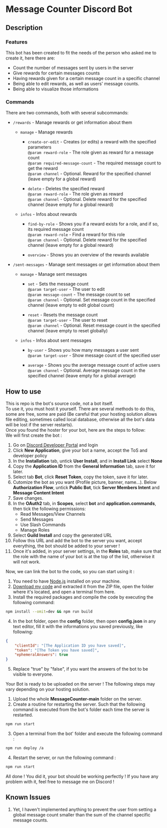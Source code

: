 # Message Counter Discord Bot

## Description
### Features
This bot has been created to fit the needs of the person who asked me to create it, here there are:
* Count the number of messages sent by users in the server
* Give rewards for certain messages counts
* Having rewards given for a certain message count in a specific channel
* Being able to edit rewards, as well as users' message counts.
* Being able to visualize those informations

### Commands
There are two commands, both with several subcommands:
* `/rewards` - Manage rewards or get information about them
  * `manage` - Manage rewards
    * `create-or-edit` - Creates (or edits) a reward with the specified parameters <br>
      `@param reward-role` - The role given as reward for a message count <br>
      `@param required-message-count` - The required message count to get the reward <br>
      `@param channel` - Optional. Reward for the specified channel (leave empty for a global reward) <br>

    * `delete` - Deletes the specified reward <br>
      `@param reward-role` - The role given as reward <br>
      `@param channel` - Optional. Delete reward for the specified channel (leave empty for a global reward) <br>
 
  * `infos` - Infos about rewards
    * `find-by-role` - Shows you if a reward exists for a role, and if so, its required message count <br>
      `@param reward-role` - Find a reward for this role <br>
      `@param channel` - Optional. Delete reward for the specified channel (leave empty for a global reward) <br>

    * `overview` - Shows you an overview of the rewards available
  
* `/sent-messages` - Manage sent messages or get information about them
  * `manage` - Manage sent messages
    * `set` - Sets the message count <br>
      `@param target-user` - The user to edit <br>
      `@param message-count` - The message count to set <br>
      `@param channel` - Optional. Set message count in the specified channel (leave empty to edit global count) <br>

    * `reset` - Resets the message count <br>
      `@param target-user` - The user to reset <br>
      `@param channel` - Optional. Reset message count in the specified channel (leave empty to reset globally) <br>

  * `infos` - Infos about sent messages
    * `by-user` - Shows you how many messages a user sent <br>
      `@param target-user` - Show message count of the specified user <br>

    * `average` - Shows you the average message count of active users <br>
      `@param channel` - Optional. Average message count in the specified channel (leave empty for a global average) <br>


## How to use
This is repo is the bot's source code, not a bot itself. <br>
To use it, you must host it yourself. There are several methods to do this, some are free, some are paid (Be careful that your hosting solution allows file editing, sometimes called local database, otherwise all the bot's data will be lost if the server restarts). <br>
Once you found the hoster for your bot, here are the steps to follow: <br>
We will first create the bot :
1. Go on [Discord Developer Portal](https://discord.com/developers/applications) and login
2. Click **New Application**, give your bot a name, accept the ToS and developer policy
3. In the **Installation** tab, untick **User Install**, and in **Install Link** select **None**
4. Copy the **Application ID** from the **General Information** tab, save it for later.
5. Select tab **Bot**, click **Reset Token**, copy the token, save it for later.
6. Cutomize the bot as you want (Profile picture, banner, name...). Below **Authorization Flow**, untick **Public Bot**, tick **Server Members Intent** and **Message Content Intent**
7. Save changes.
8. In the **OAuth2** tab, in **Scopes**, select **bot** and **application.commands**, then tick the following permissions:
   * Read Messages/View Channels
   * Send Messages
   * Use Slash Commands
   * Manage Roles
9. Select **Guild Install** and copy the generated URL
10. Follow this URL and add the bot to the server you want, accept everything, the bot should be added to your server !
11. Once it's added, in your server settings, in the **Roles** tab, make sure that the role with the name of your bot is at the top of the list, otherwise it will not work.

Now, we can link the bot to the code, so you can start using it : 
1. You need to have [Node.js](https://nodejs.org/en) installed on your machine.
2. [Download my code](https://github.com/DragonJules/MessageCounter/archive/refs/heads/main.zip) and extracted it from the ZIP file, open the folder where it's located, and open a terminal from here.
3. Install the required packages and compile the code by executing the following command:
```bash
npm install --omit=dev && npm run build
```
4. In the bot folder, open the **config** folder, then open **config.json** in any text editor, fill it with the informations you saved previously, like following:
```json
{
    "clientId": "[The Application ID you have saved]",
    "token": "[The Token you have saved]",
    "ephemeralAnswers": true
}
```
5. Replace "true" by "false", if you want the answers of the bot to be visible to everyone.

Your Bot is ready to be uploaded on the server ! The following steps may vary depending on your hosting solution.
1. Upload the whole **MessageCounter-main** folder on the server.
2. Create a routine for restarting the server. Such that the following command is executed from the bot's folder each time the server is restarted.
```bash
npm run start
```
3. Open a terminal from the bot' folder and execute the following command :
```bash
npm run deploy /a
```
4. Restart the server, or run the following command : 
```bash
npm run start
```

All done ! You did it, your bot should be working perfectly ! 
If you have any problem with it, feel free to message me on Discord !


## Known Issues

1. Yet, I haven't implemented anything to prevent the user from setting a global message count smaller than the sum of the channel specific message counts.
